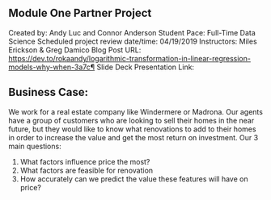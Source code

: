 ## Module One Partner Project
Created by: Andy Luc and Connor Anderson
Student Pace: Full-Time Data Science
Scheduled project review date/time: 04/19/2019
Instructors: Miles Erickson & Greg Damico
Blog Post URL: https://dev.to/rokaandy/logarithmic-transformation-in-linear-regression-models-why-when-3a7c¶
Slide Deck Presentation Link: 

## Business Case:
We work for a real estate company like Windermere or Madrona. Our agents have a group of customers who are looking to sell their homes in the near future, but they would like to know what renovations to add to their homes in order to increase the value and get the most return on investment. Our 3 main questions:

1. What factors influence price the most?
2. What factors are feasible for renovation
3. How accurately can we predict the value these features will have on price?